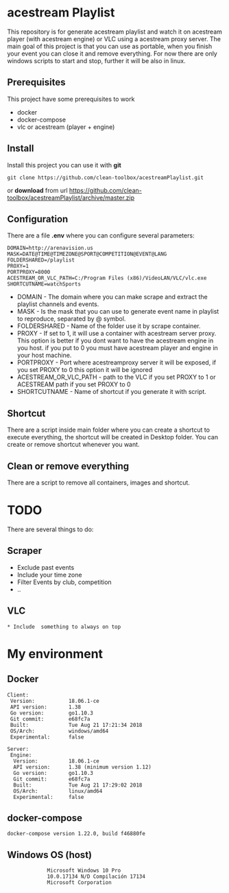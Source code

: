 # acestream Playlist

This repository is for generate acestream playlist and watch it on acestream player (with acestream engine) or VLC using a acestream proxy server.  The main goal of this project is that you can use as portable, when you finish your event you can close it and remove everything.  For now there are only windows scripts to start and stop, further it will be also in linux.


## Prerequisites
This project have some prerequisites to work 

* docker
* docker-compose
* vlc or acestream (player + engine)


## Install
Install this project you can use it with **git** 
```
git clone https://github.com/clean-toolbox/acestreamPlaylist.git
```
or **download** from url   https://github.com/clean-toolbox/acestreamPlaylist/archive/master.zip
 

## Configuration
There are a file **.env** where you can configure several parameters:
```
DOMAIN=http://arenavision.us
MASK=DATE@TIME@TIMEZONE@SPORT@COMPETITION@EVENT@LANG
FOLDERSHARED=/playlist
PROXY=1
PORTPROXY=8000
ACESTREAM_OR_VLC_PATH=C:/Program Files (x86)/VideoLAN/VLC/vlc.exe
SHORTCUTNAME=watchSports
```
* DOMAIN - The domain where you can make scrape and extract the playlist channels and events.
* MASK - Is the mask that you can use to generate event name in playlist to reproduce, separated by @ symbol.
* FOLDERSHARED - Name of the folder use it by scrape container.
* PROXY - If set to 1, it will use a container with acestream server proxy. This option is better if you dont want to have the acestream engine in you host. if you put to 0 you must have acestream player  and engine in your host machine.
* PORTPROXY - Port where acestreamproxy server it will be exposed, if you set PROXY to 0 this option it will be ignored
* ACESTREAM_OR_VLC_PATH - path to the VLC if you set PROXY to 1 or ACESTREAM path if you set PROXY to 0
* SHORTCUTNAME - Name of shortcut if you generate it with script.
 
## Shortcut

There are a script inside main folder where you can create a shortcut to execute everything, the shortcut will be created in Desktop folder. You can create or remove shortcut whenever you want.

## Clean or remove everything

There are a script to remove all containers, images and shortcut. 


# TODO

There are several things to do:
## Scraper
* Exclude past events 
* Include your time zone
* Filter Events by club, competition
* ..
## VLC
	* Include  something to always on top
	
# My environment
## Docker
```
Client:
 Version:           18.06.1-ce
 API version:       1.38
 Go version:        go1.10.3
 Git commit:        e68fc7a
 Built:             Tue Aug 21 17:21:34 2018
 OS/Arch:           windows/amd64
 Experimental:      false

Server:
 Engine:
  Version:          18.06.1-ce
  API version:      1.38 (minimum version 1.12)
  Go version:       go1.10.3
  Git commit:       e68fc7a
  Built:            Tue Aug 21 17:29:02 2018
  OS/Arch:          linux/amd64
  Experimental:     false
```	
## docker-compose
```
docker-compose version 1.22.0, build f46880fe
```
## Windows OS (host)
```
             Microsoft Windows 10 Pro
             10.0.17134 N/D Compilación 17134
             Microsoft Corporation
```
